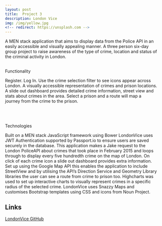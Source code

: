 ```yaml
---
layout: post
title:  Project 3 
description: London Vice
img: /img/yellow.jpg
<!-- redirect: https://unsplash.com -->
---
```


A MEN stack application that aims to display data from the Police API in an easily accessible and visually appealing manner.
A three person six-day group project to raise awareness of the type of crime, location and status of the criminal activity in London.


<div class="img_row">
	<img class="col one" src="{{ site.baseurl }}/img/portfolio/London-vice-landing.png" alt="" title="example image"/>
<!-- 	<img class="col one" src="{{ site.baseurl }}/img/2.jpg" alt="" title="example image"/> -->
	<img class="col one" src="{{ site.baseurl }}/img/portfolio/London-vice-overview.png" alt="" title="example image"/>
</div>
<div class="col three caption">
</div>
<div class="img_row">
<!-- 	<img class="col three" src="{{ site.baseurl }}/img/5.jpg" alt="" title="example image"/> -->
</div>
<div class="col three caption">
</div>
Functionality

Register. Log In. Use the crime selection filter to see icons appear across London. A visually accessible representation of crimes and prison locations. A slide out dashboard provides detailed crime information, street view and stats about crimes in the area. Select a prison and a route will map a journey from the crime to the prison.


<!-- <div class="img_row">
	<img class="col two" src="{{ site.baseurl }}/img/6.jpg" alt="" title="example image"/>
	<img class="col one" src="{{ site.baseurl }}/img/11.jpg" alt="" title="example image"/>
</div>
<div class="col three caption">

</div> -->


<br/><br/><br/>
Technologies

Built on a MEN stack JavaScript framework using Bower LondonVice uses JWT Authentication supported by Passport.io to ensure users are saved securely in the database. This application makes a Jake request to the London PoliceAPI about crimes that took place in February 2015 and loops through to display every five hundredth crime on the map of London. On click of each crime icon a slide out dashboard provides extra information. Set up using the Google Map API this enables the application to include StreetView and by utilising the API’s Direction Service and Geometry Library libraries the user can see a route from crime to prison too. Highcharts was used to set up interactive charts to visually represent crimes in a specific radius of the selected crime. LondonVice uses Snazzy Maps and customises Bootstrap templates using CSS and icons from Noun Project.

Links
-----------
[LondonVice   ](https://london-vice.herokuapp.com/)
[   GitHub](https://github.com/RosannaRossington/wdi-project-3)